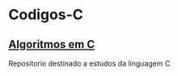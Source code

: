 # Codigos-C

## [__Algoritmos em C__](https://github.com/Igor0155/Codigos-C/tree/main/Curso)

Repositorio destinado a estudos da linguagem C

